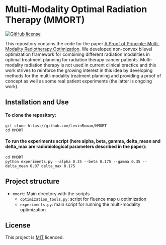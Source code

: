 <!--- README template from https://github.com/Neighborhood-Traffic-Flow/neighborhoodtrafficflow -->

# Multi-Modality Optimal Radiation Therapy (MMORT)
[![GitHub license](https://img.shields.io/github/license/MMORT/mmort)](./LICENSE)

This repository contains the code for the paper [A Proof of Principle: Multi-Modality Radiotherapy Optimization](https://arxiv.org/abs/1911.05182).
We developed non-convex bilevel optimization framework for combining different radiation modalities in optimal treatment planning for radiation therapy cancer patients.
Multi-modality radiation therapy is not used in current clinical practice and this work strives to reinforce the growing interest in this idea by developing methods 
for the multi-modality treatment planning and providing a proof of concept as well as some real patient experiments (the latter is ongoing work).

## Installation and Use

#### To clone the repository:
```
git clone https://github.com/LevinRoman/MMORT
cd MMORT
```

#### To run the experiments script (here alpha, beta, gamma, delta_mean and delta_max are radiobiological parameters described in the paper):
```
cd MMORT
python experiments.py --alpha 0.35 --beta 0.175 --gamma 0.35 --delta_mean 0.07 delta_max 0.175

```

## Project structure
* `mmort`: Main directory with the scripts
  * `optimization_tools.py`: script for fluence map u optimization
  * `experiments.py`: main script for running the multi-modality optimization

## License

This project is [MIT](./LICENSE) licenced.

